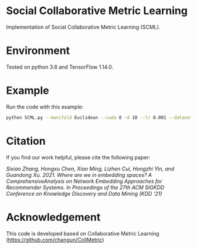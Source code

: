 # Social Collaborative Metric Learning

Implementation of Social Collaborative Metric Learning (SCML).

# Environment
Tested on python 3.6 and TensorFlow 1.14.0.

# Example
Run the code with this example:
```bash
python SCML.py --manifold Euclidean --cuda 0 -d 10 --lr 0.001 --dataset ciao --rating_margin 0.1 --social_margin 0.1 --Lambda 0.1
```

# Citation
If you find our work helpful, please cite the following paper:

*Sixiao Zhang, Hongxu Chen, Xiao Ming, Lizhen Cui, Hongzhi Yin, and Guandong Xu. 2021. Where are we in embedding spaces? A ComprehensiveAnalysis on Network Embedding Approaches for Recommender Systems. In Proceedings of the 27th ACM SIGKDD Conference on Knowledge Discovery and Data Mining (KDD '21)*

# Acknowledgement
This code is developed based on Collaborative Metric Learning (https://github.com/changun/CollMetric)